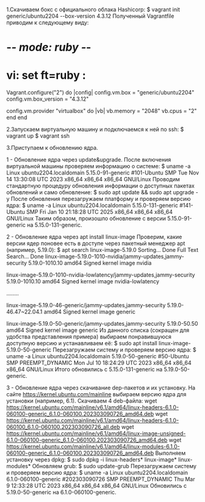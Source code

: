 1.Скачиваем бокс с официального облака Hashicorp:
$  vagrant init generic/ubuntu2204 --box-version 4.3.12
Полученный Vagrantfile приводим к следующему виду:
# -*- mode: ruby -*-
# vi: set ft=ruby :

Vagrant.configure("2") do |config|
  config.vm.box = "generic/ubuntu2204"
  config.vm.box_version = "4.3.12"

  config.vm.provider "virtualbox" do |vb|
    vb.memory = "2048"
    vb.cpus = "2"
  end
end

2.Запускаем виртуальную машину и подключаемся к ней по ssh:
$ vagrant up
$ vagrant ssh

3.Приступаем к обновлению ядра.

1 - Обновление ядра через update&upgrade.
После включения виртуальной машины проверяем информацию о системе:
 $ uname -a
Linux ubuntu2204.localdomain 5.15.0-91-generic #101-Ubuntu SMP Tue Nov 14 13:30:08 UTC 2023 x86_64 x86_64 x86_64 GNU/Linux
Проводим стандартную процедуру обновления информации о доступных пакетах обновлений и само обновление:
 $ sudo apt update && sudo apt upgrade -y
После обновления перезагружаем платформу и проверяем версию ядра:
$ uname -a
Linux ubuntu2204.localdomain 5.15.0-131-generic #141-Ubuntu SMP Fri Jan 10 21:18:28 UTC 2025 x86_64 x86_64 x86_64 GNU/Linux
Таким образом, произошло обновление с версии 5.15.0-91-generic на 5.15.0-131-generic. 

2 - Обновление ядра через apt install linux-image
Проверим, какие версии ядер поновее есть в доступе через пакетный менеджер apt (например, 5.19.0):
$ apt search linux-image-5.19.0
Sorting... Done
Full Text Search... Done
linux-image-5.19.0-1010-nvidia/jammy-updates,jammy-security 5.19.0-1010.10 amd64
  Signed kernel image nvidia

linux-image-5.19.0-1010-nvidia-lowlatency/jammy-updates,jammy-security 5.19.0-1010.10 amd64
  Signed kernel image nvidia-lowlatency

........

linux-image-5.19.0-46-generic/jammy-updates,jammy-security 5.19.0-46.47~22.04.1 amd64
  Signed kernel image generic

linux-image-5.19.0-50-generic/jammy-updates,jammy-security 5.19.0-50.50 amd64
  Signed kernel image generic
Из данного списка (сокращен для удобства представления примера) выбираем понравившуюся доступную версию и устанавливаем её:
 $ sudo apt install linux-image-5.19.0-50-generic
Перезагружаем систему и проверяем версию ядра:
$ uname -a
Linux ubuntu2204.localdomain 5.19.0-50-generic #50-Ubuntu SMP PREEMPT_DYNAMIC Mon Jul 10 18:24:29 UTC 2023 x86_64 x86_64 x86_64 GNU/Linux
Итого обновились с 5.15.0-131-generic на 5.19.0-50-generic.

3 - Обновление ядра через скачивание dep-пакетов и их установку.
На сайте https://kernel.ubuntu.com/mainline выбираем версию ядра для установки (например, 6.1).
Скачиваем 4 deb-файла:
wget https://kernel.ubuntu.com/mainline/v6.1/amd64/linux-headers-6.1.0-060100-generic_6.1.0-060100.202303090726_amd64.deb
wget https://kernel.ubuntu.com/mainline/v6.1/amd64/linux-headers-6.1.0-060100_6.1.0-060100.202303090726_all.deb
wget https://kernel.ubuntu.com/mainline/v6.1/amd64/linux-image-unsigned-6.1.0-060100-generic_6.1.0-060100.202303090726_amd64.deb
wget https://kernel.ubuntu.com/mainline/v6.1/amd64/linux-modules-6.1.0-060100-generic_6.1.0-060100.202303090726_amd64.deb
Выполняем установку через dpkg:
$ sudo dpkg -i linux-headers* linux-image* linux-modules*
Обновляем grub:
$ sudo update-grub
Перезагружаем систему и проверяем версию ядра:
$ uname -a
Linux ubuntu2204.localdomain 6.1.0-060100-generic #202303090726 SMP PREEMPT_DYNAMIC Thu Mar  9 12:33:28 UTC 2023 x86_64 x86_64 x86_64 GNU/Linux
Обновились с 5.19.0-50-generic на 6.1.0-060100-generic.
